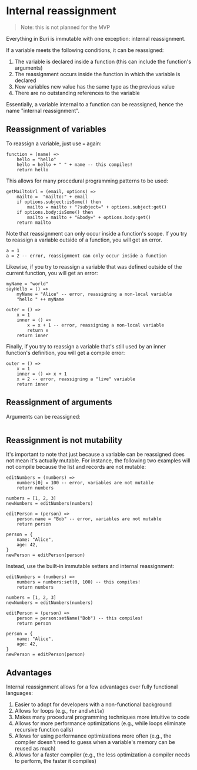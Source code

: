 # Internal reassignment

> Note: this is not planned for the MVP

Everything in Buri is immutable with one exception: internal reassignment.

If a variable meets the following conditions, it can be reassigned:

1. The variable is declared inside a function (this can include the function's arguments)
2. The reassignment occurs inside the function in which the variable is declared
3. New variables new value has the same type as the previous value
4. There are no outstanding references to the variable

Essentially, a variable internal to a function can be reassigned, hence the name "internal reassignment".

## Reassignment of variables

To reassign a variable, just use `=` again:

```buri
function = (name) =>
    hello = "hello"
    hello = hello + " " + name -- this compiles!
    return hello
```

This allows for many procedural programming patterns to be used:

```buri
getMailtoUrl = (email, options) =>
    mailto =  "mailto:" + email
    if options.subject:isSome() then
        mailto = mailto + "?subject=" + options.subject:get()
    if options.body:isSome() then
        mailto = mailto + "&body=" + options.body:get()
    return mailto
```

Note that reassignment can only occur inside a function's scope. If you try to reassign a variable outside of a function, you will get an error.

```buri
a = 1
a = 2 -- error, reassignment can only occur inside a function
```

Likewise, if you try to reassign a variable that was defined outside of the current function, you will get an error:

```buri
myName = "world"
sayHello = () =>
    myName = "Alice" -- error, reassigning a non-local variable
    "hello " ++ myName

outer = () =>
    x = 1
    inner = () =>
        x = x + 1 -- error, reassigning a non-local variable
        return x
    return inner
```

Finally, if you try to reassign a variable that's still used by an inner function's definition, you will get a compile error:

```buri
outer = () =>
    x = 1
    inner = () => x + 1
    x = 2 -- error, reassigning a "live" variable
    return inner
```

## Reassignment of arguments

Arguments can be reassigned:

```buri

```

## Reassignment is not mutability

It's important to note that just because a variable can be reassigned does not mean it's actually mutable. For instance, the following two examples will not compile because the list and records are not mutable:

```buri
editNumbers = (numbers) =>
    numbers[0] = 100 -- error, variables are not mutable
    return numbers

numbers = [1, 2, 3]
newNumbers = editNumbers(numbers)

editPerson = (person) =>
    person.name = "Bob" -- error, variables are not mutable
    return person

person = {
    name: "Alice",
    age: 42,
}
newPerson = editPerson(person)
```

Instead, use the built-in immutable setters and internal reassignment:

```buri
editNumbers = (numbers) =>
    numbers = numbers:set(0, 100) -- this compiles!
    return numbers

numbers = [1, 2, 3]
newNumbers = editNumbers(numbers)

editPerson = (person) =>
    person = person:setName("Bob") -- this compiles!
    return person

person = {
    name: "Alice",
    age: 42,
}
newPerson = editPerson(person)
```

## Advantages

Internal reassignment allows for a few advantages over fully functional languages:

1. Easier to adopt for developers with a non-functional background
2. Allows for loops (e.g., `for` and `while`)
3. Makes many procedural programming techniques more intuitive to code
4. Allows for more performance optimizations (e.g., while loops eliminate recursive function calls)
5. Allows for using performance optimizations more often (e.g., the compiler doesn't need to guess when a variable's memory can be reused as much)
6. Allows for a faster compiler (e.g., the less optimization a compiler needs to perform, the faster it compiles)
